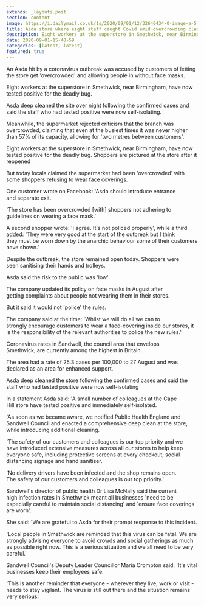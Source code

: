```yaml
---
extends: _layouts.post
section: content
image: https://i.dailymail.co.uk/1s/2020/09/01/12/32640434-0-image-a-5_1598959690802.jpg 
title: Asda store where eight staff caught Covid amid overcrowding claims 
description: Eight workers at the superstore in Smethwick, near Birmingham, have now tested positive for the deadly bug. 
date: 2020-09-01-15-48-59 
categories: [latest, latest] 
featured: true 
--- 
```

An Asda hit by a coronavirus outbreak was accused by customers of letting the store get 'overcrowded' and allowing people in without face masks.  

Eight workers at the superstore in Smethwick, near Birmingham, have now tested positive for the deadly bug.

Asda deep cleaned the site over night following the confirmed cases and said the staff who had tested positive were now self-isolating. 

Meanwhile, the supermarket rejected criticism that the branch was overcrowded, claiming that even at the busiest times it was never higher than 57% of its capacity, allowing for 'two metres between customers'. 

Eight workers at the superstore in Smethwick, near Birmingham, have now tested positive for the deadly bug. Shoppers are pictured at the store after it reopened 

But today locals claimed the supermarket had been 'overcrowded' with some shoppers refusing to wear face coverings.

One customer wrote on Facebook: 'Asda should introduce entrance and separate exit.

'The store has been overcrowded [with] shoppers not adhering to guidelines on wearing a face mask.'

A second shopper wrote: 'I agree. It's not policed properly', while a third added: 'They were very good at the start of the outbreak but I think they must be worn down by the anarchic behaviour some of their customers have shown.'

Despite the outbreak, the store remained open today. Shoppers were seen sanitising their hands and trolleys.

Asda said the risk to the public was 'low'.

The company updated its policy on face masks in August after getting complaints about people not wearing them in their stores.

But it said it would not 'police' the rules.

The company said at the time: 'Whilst we will do all we can to strongly encourage customers to wear a face-covering inside our stores, it is the responsibility of the relevant authorities to police the new rules.'

Coronavirus rates in Sandwell, the council area that envelops Smethwick, are currently among the highest in Britain.

The area had a rate of 25.3 cases per 100,000 to 27 August and was declared as an area for enhanced support.

Asda deep cleaned the store following the confirmed cases and said the staff who had tested positive were now self-isolating

In a statement Asda said: 'A small number of colleagues at the Cape Hill store have tested positive and immediately self-isolated.

'As soon as we became aware, we notified Public Health England and Sandwell Council and enacted a comprehensive deep clean at the store, while introducing additional cleaning.

'The safety of our customers and colleagues is our top priority and we have introduced extensive measures across all our stores to help keep everyone safe, including protective screens at every checkout, social distancing signage and hand sanitiser.

'No delivery drivers have been infected and the shop remains open. The safety of our customers and colleagues is our top priority.'

Sandwell's director of public health Dr Lisa McNally said the current high infection rates in Smethwick meant all businesses 'need to be especially careful to maintain social distancing' and 'ensure face coverings are worn'.

She said: 'We are grateful to Asda for their prompt response to this incident.

'Local people in Smethwick are reminded that this virus can be fatal. We are strongly advising everyone to avoid crowds and social gatherings as much as possible right now. This is a serious situation and we all need to be very careful.'

Sandwell Council's Deputy Leader Councillor Maria Crompton said: 'It's vital businesses keep their employees safe.

'This is another reminder that everyone - wherever they live, work or visit - needs to stay vigilant. The virus is still out there and the situation remains very serious.'

